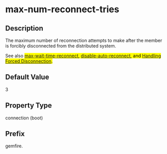 # max-num-reconnect-tries

## Description

The maximum number of reconnection attempts to make after the member is forcibly disconnected from the distributed system. 

See also <mark><a href="#jdbc_connection_attributes__section_7E1E441D83344259A3916399663E30C8" class="xref">max-wait-time-reconnect</a>, <a href="#jdbc_connection_attributes__disableautoreconnect" class="xref noPageCitation">disable-auto-reconnect</a>, and <a href="../../developers_guide/topics/server-side/fabricservice-reconnect.md#concept_22EE6DDE677F4E8CAF5786E17B4183A9" class="xref" title="A SnappyData member may be forcibly disconnected from a distributed system if it is unresponsive for a period of time, or if a network partition separates one or more members into a group that is too small to act as the distributed system. If you start SnappyData using the FabricService interface, you can use callback methods to perform actions during the reconnect process, or to cancel the reconnect process if necessary.">Handling Forced Disconnection</a>.</mark>

## Default Value

3

## Property Type

connection (boot)

## Prefix

gemfire.
